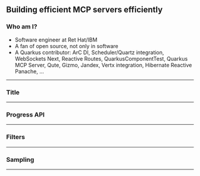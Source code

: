 ## Building efficient MCP servers efficiently

### Who am I?

- Software engineer at Ret Hat/IBM
- A fan of open source, not only in software
- A Quarkus contributor: ArC DI, Scheduler/Quartz integration, WebSockets Next, Reactive Routes, QuarkusComponentTest, Quarkus MCP Server, Qute, Gizmo, Jandex, Vertx integration, Hibernate Reactive Panache, ...

---

### Title


---


### Progress API


---

### Filters


---

### Sampling

---
